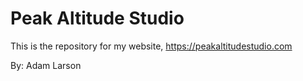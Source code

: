 # Peak Altitude Studio
This is the repository for my website, https://peakaltitudestudio.com

By: Adam Larson